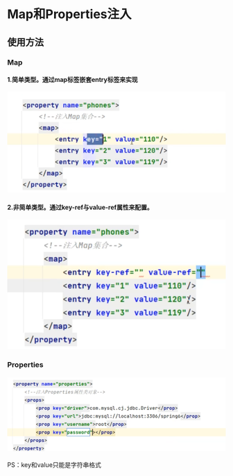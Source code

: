 # Map和Properties注入

## 使用方法

### Map

#### 1.简单类型。通过map标签嵌套entry标签来实现

![image-20240807165128608](../../TyporaImage/Spring/image-20240807165128608.png)

#### 2.非简单类型。通过key-ref与value-ref属性来配置。

![image-20240807165217300](../../TyporaImage/Spring/image-20240807165217300.png)



### Properties

#### ![image-20240807165427547](../../TyporaImage/Spring/image-20240807165427547.png)





PS：key和value只能是字符串格式
